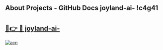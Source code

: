 ## About Projects - GitHub Docs joyland-ai- !c4g41

# <h2><a href="https://andorid.site?title=joyland-ai-&ref=14PRO">🔗👉 🔴 joyland-ai-</a></h2>

[![acn](https://github.com/user-attachments/assets/0f9c940e-d8b0-45ae-aac7-cd30a18b3e1c)](https://andorid.site?title=joyland-ai-&ref=14PRO)

